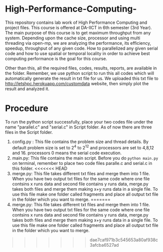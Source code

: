 # High-Performance-Computing-
This repository contains lab work of High Performance Computing and project files. This course is offered at DA-IICT in 6th semester (3rd Year). The main purpose of this course is to get maximum throughput from any system. Depending upon the cache size, processor and using multi threading via open-mp, we are analyzing the performance, its efficiency, speedup, throughput of any given code. How to parallelized any given serial code and how to use spatial or temporal locality in order to achieve best computing performance is the goal for this course. 

Other than this, all the required files, codes, results, reports, are available in the folder. 
Remember, we use python script to run this all codes which will automatically generate the result in txt file for us. We uploaded this txt file to http://letshpc.herokuapp.com/customdata website, then simply plot the result and analyzed it.  

# Procedure
To run the python script successfully, place your two codes file under the name "parallel.c" and "serial.c" in Script folder. As of now there are three files in the Script folder.
1) config.py : This file contains the problem size and thread details. By default problem size is set to 2<sup>4</sup> to 2<sup>12</sup> and processors are set to 4,8,12 and 16. processors 0 means the serial code execution.
2) main.py: This file contains the main script. Before you do `python main.py` on terminal, remember to place two code files paralle.c and serial.c in this folder.
<<<<<<< HEAD
3) merge.py: This file takes different txt files and merge them into 1 file. When you have two output txt files for the same code where one file contsins x runs data and second file contains y runs data, merge.py takes both files and merge them making x+y runs data in a single file. To use this file make one folder called fragments and place all output txt file in the folder which you want to merge. 
=======
3) merge.py: This file takes different txt files and merge them into 1 file. When you have two output txt files for the same code where one file contsins x runs data and second file contains y runs data, merge.py takes both files and merge them making x+y runs data in a single file. To use this file make one folder called fragments and place all output txt file in the folder which you want to merge. 
>>>>>>> dae7caf971b3c545653a80af938c3afcba6527ad
